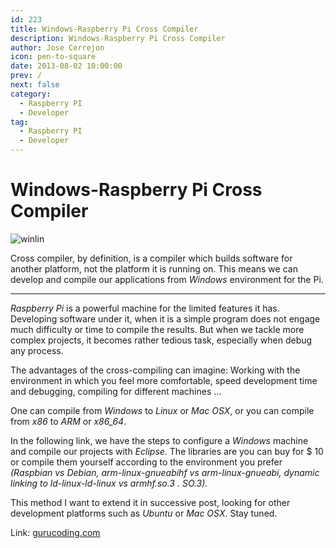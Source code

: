 ```yaml
---
id: 223
title: Windows-Raspberry Pi Cross Compiler
description: Windows-Raspberry Pi Cross Compiler
author: Jose Cerrejon
icon: pen-to-square
date: 2013-08-02 10:00:00
prev: /
next: false
category:
  - Raspberry PI
  - Developer
tag:
  - Raspberry PI
  - Developer
---
```


# Windows-Raspberry Pi Cross Compiler

![winlin](/images/winlin.jpg)

Cross compiler, by definition, is a compiler which builds software for another platform, not the platform it is running on. This means we can develop and compile our applications from *Windows* environment for the Pi.

- - -
*Raspberry Pi* is a powerful machine for the limited features it has. Developing software under it, when it is a simple program does not engage much difficulty or time to compile the results. But when we tackle more complex projects, it becomes rather tedious task, especially when debug any process.

The advantages of the cross-compiling can imagine: Working with the environment in which you feel more comfortable, speed development time and debugging, compiling for different machines ...

One can compile from *Windows* to *Linux* or *Mac OSX*, or you can compile from *x86* to *ARM* or *x86_64*.

In the following link, we have the steps to configure a *Windows* machine and compile our projects with *Eclipse*. The libraries are you can buy for $ 10 or compile them yourself according to the environment you prefer *(Raspbian vs Debian, arm-linux-gnueabihf vs arm-linux-gnueabi, dynamic linking to ld-linux-ld-linux vs armhf.so.3 . SO.3).*

This method I want to extend it in successive post, looking for other development platforms such as *Ubuntu* or *Mac OSX*. Stay tuned.

Link: [gurucoding.com](http://www.gurucoding.com/en/rpi_cross_compiler/index.php)